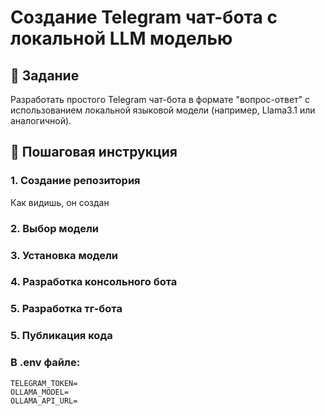 # Создание Telegram чат-бота с локальной LLM моделью
## 📌 Задание
Разработать простого Telegram чат-бота в формате "вопрос-ответ" с использованием локальной языковой модели (например, Llama3.1 или аналогичной).

## 🚀 Пошаговая инструкция

### 1. Создание репозитория
Как видишь, он создан

### 2. Выбор модели


### 3. Установка модели
### 4. Разработка консольного бота
### 5. Разработка тг-бота
### 5. Публикация кода

### В .env файле:
```
TELEGRAM_TOKEN=
OLLAMA_MODEL=
OLLAMA_API_URL=
```
